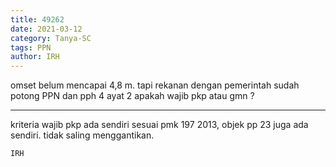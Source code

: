 ```yaml
---
title: 49262
date: 2021-03-12
category: Tanya-SC
tags: PPN
author: IRH
---
```


omset belum mencapai 4,8 m. tapi rekanan dengan pemerintah sudah potong PPN dan pph 4 ayat 2 apakah wajib pkp atau gmn ?

---

kriteria wajib pkp ada sendiri sesuai pmk 197 2013, objek pp 23 juga ada sendiri. tidak saling menggantikan.

`IRH`
